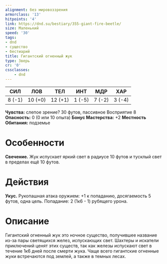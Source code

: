 ```yaml
---
alignment: без мировоззрения
armorclass: '13'
hitpoints: '4'
link: https://dnd.su/bestiary/355-giant-fire-beetle/
size: Маленький
speed: '30'
tags:
- dnd
- существо
- бестиарий
title: Гигантский огненный жук
type: Зверь
cr: '0'
cssclasses:
    - dnd
---
```



| СИЛ | ЛОВ | ТЕЛ | ИНТ | МДР | ХАР |
|---|---|---|---|---|---|
| 8 (-1) | 10 (+0) | 12 (+1) | 1 (-5) | 7 (-2) | 3 (-4) |
**Чувства:** слепое зрение? 30 футов, пассивное Восприятие 8
**Опасность:** 0 (0 или 10 опыта)
**Бонус Мастерства:** +2
**Местность Обитания:** подземье


# Особенности
**Свечение.** Жук испускает яркий свет в радиусе 10 футов и тусклый свет в пределах ещё 10 футов.


# Действия
**Укус.** Рукопашная атака оружием: +1 к попаданию, досягаемость 5 футов, одна цель. Попадание: 2 (1к6 - 1) рубящего урона.


# Описание
Гигантский огненный жук это ночное существо, получившее название из-за пары светящихся желез, испускающих свет. Шахтеры и искатели приключений ценят этих существ, так как железы испускают свет в течение 1к6 дней после смерти жука. Чаще всего гигантские огненные жуки встречаются под землей, а также в темных лесах.